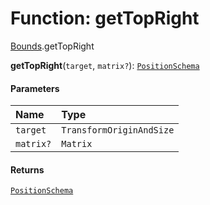 # Function: getTopRight

[Bounds](/en/auto-docs/playground-react/modules/Bounds.md).getTopRight

**getTopRight**(`target`, `matrix?`): [`PositionSchema`](/en/auto-docs/playground-react/interfaces/PositionSchema.md)

#### Parameters

| Name | Type |
| :------ | :------ |
| `target` | `TransformOriginAndSize` |
| `matrix?` | `Matrix` |

#### Returns

[`PositionSchema`](/en/auto-docs/playground-react/interfaces/PositionSchema.md)
